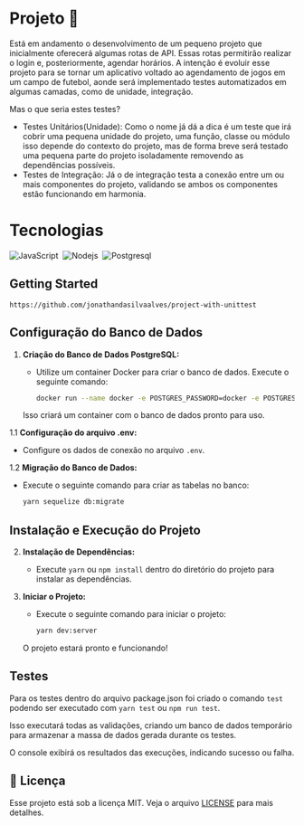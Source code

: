 # Projeto 🚀

Está em andamento o desenvolvimento de um pequeno projeto que inicialmente oferecerá algumas rotas de API. Essas rotas permitirão realizar o login e, posteriormente, agendar horários. A intenção é evoluir esse projeto para se tornar um aplicativo voltado ao agendamento de jogos em um campo de futebol, aonde será implementado testes automatizados em algumas camadas, como de unidade, integração.

Mas o que seria estes testes?


- Testes Unitários(Unidade): Como o nome já dá a dica é um teste que irá cobrir uma pequena unidade do projeto, uma função, classe ou módulo isso depende do contexto do projeto, mas de forma breve será testado uma pequena parte do projeto isoladamente removendo as dependências possíveis. 
- Testes de Integração: Já o de integração testa a conexão entre um ou mais componentes do projeto, validando se ambos os componentes estão funcionando em harmonia.


# Tecnologias 
![JavaScript](https://img.shields.io/badge/JavaScript-F7DF1E?style=for-the-badge&logo=javascript&logoColor=black)&nbsp;
![Nodejs](https://img.shields.io/badge/Node%20js-339933?style=for-the-badge&logo=nodedotjs&logoColor=white)&nbsp;
![Postgresql](https://img.shields.io/badge/PostgreSQL-316192?style=for-the-badge&logo=postgresql&logoColor=white)&nbsp;

## Getting Started

`https://github.com/jonathandasilvaalves/project-with-unittest`

## Configuração do Banco de Dados

1. **Criação do Banco de Dados PostgreSQL:**
   - Utilize um container Docker para criar o banco de dados. Execute o seguinte comando:

     ```bash
     docker run --name docker -e POSTGRES_PASSWORD=docker -e POSTGRES_DB=mydatabase -p 5432:5432 -d postgres
     ```

   Isso criará um container com o banco de dados pronto para uso.

1.1 **Configuração do arquivo .env:**
   - Configure os dados de conexão no arquivo `.env`.

1.2 **Migração do Banco de Dados:**
   - Execute o seguinte comando para criar as tabelas no banco:

     ```bash
     yarn sequelize db:migrate
     ```

## Instalação e Execução do Projeto

2. **Instalação de Dependências:**
   - Execute `yarn` ou `npm install` dentro do diretório do projeto para instalar as dependências.

3. **Iniciar o Projeto:**
   - Execute o seguinte comando para iniciar o projeto:

     ```bash
     yarn dev:server
     ```

   O projeto estará pronto e funcionando!

## Testes

Para os testes dentro do arquivo package.json foi criado o comando `test` podendo ser
executado com `yarn test` ou `npm run test`.

Isso executará todas as validações, criando um banco de dados temporário para armazenar a massa de dados gerada durante os testes.

O console exibirá os resultados das execuções, indicando sucesso ou falha.
## 📝 Licença

Esse projeto está sob a licença MIT. Veja o arquivo [LICENSE](LICENSE.md) para mais detalhes.